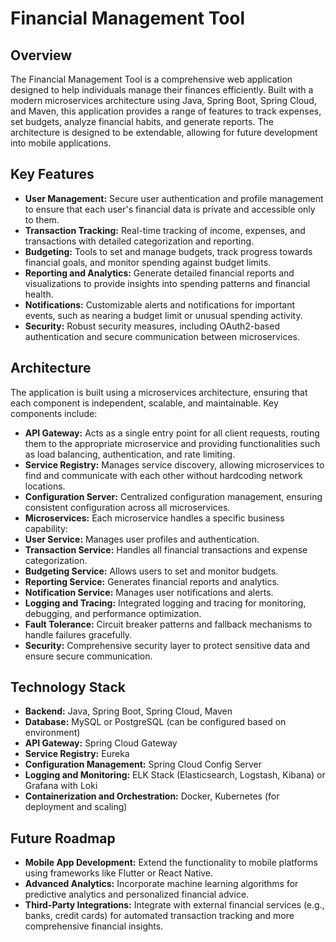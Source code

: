 # Financial Management Tool

## Overview
The Financial Management Tool is a comprehensive web application designed to help individuals manage their finances efficiently. Built with a modern microservices architecture using Java, Spring Boot, Spring Cloud, and Maven, this application provides a range of features to track expenses, set budgets, analyze financial habits, and generate reports. The architecture is designed to be extendable, allowing for future development into mobile applications.

## Key Features
- **User Management:** Secure user authentication and profile management to ensure that each user's financial data is private and accessible only to them.
- **Transaction Tracking:** Real-time tracking of income, expenses, and transactions with detailed categorization and reporting.
- **Budgeting:** Tools to set and manage budgets, track progress towards financial goals, and monitor spending against budget limits.
- **Reporting and Analytics:** Generate detailed financial reports and visualizations to provide insights into spending patterns and financial health.
- **Notifications:** Customizable alerts and notifications for important events, such as nearing a budget limit or unusual spending activity.
- **Security:** Robust security measures, including OAuth2-based authentication and secure communication between microservices.

## Architecture
The application is built using a microservices architecture, ensuring that each component is independent, scalable, and maintainable. Key components include:

- **API Gateway:** Acts as a single entry point for all client requests, routing them to the appropriate microservice and providing functionalities such as load balancing, authentication, and rate limiting.
- **Service Registry:** Manages service discovery, allowing microservices to find and communicate with each other without hardcoding network locations.
- **Configuration Server:** Centralized configuration management, ensuring consistent configuration across all microservices.
- **Microservices:** Each microservice handles a specific business capability:
- **User Service:** Manages user profiles and authentication.
- **Transaction Service:** Handles all financial transactions and expense categorization.
- **Budgeting Service:** Allows users to set and monitor budgets.
- **Reporting Service:** Generates financial reports and analytics.
- **Notification Service:** Manages user notifications and alerts.
- **Logging and Tracing:** Integrated logging and tracing for monitoring, debugging, and performance optimization.
- **Fault Tolerance:** Circuit breaker patterns and fallback mechanisms to handle failures gracefully.
- **Security:** Comprehensive security layer to protect sensitive data and ensure secure communication.

## Technology Stack
- **Backend:** Java, Spring Boot, Spring Cloud, Maven
- **Database:** MySQL or PostgreSQL (can be configured based on environment)
- **API Gateway:** Spring Cloud Gateway
- **Service Registry:** Eureka
- **Configuration Management:** Spring Cloud Config Server
- **Logging and Monitoring:** ELK Stack (Elasticsearch, Logstash, Kibana) or Grafana with Loki
- **Containerization and Orchestration:** Docker, Kubernetes (for deployment and scaling)

## Future Roadmap
- **Mobile App Development:** Extend the functionality to mobile platforms using frameworks like Flutter or React Native.
- **Advanced Analytics:** Incorporate machine learning algorithms for predictive analytics and personalized financial advice.
- **Third-Party Integrations:** Integrate with external financial services (e.g., banks, credit cards) for automated transaction tracking and more comprehensive financial insights.
